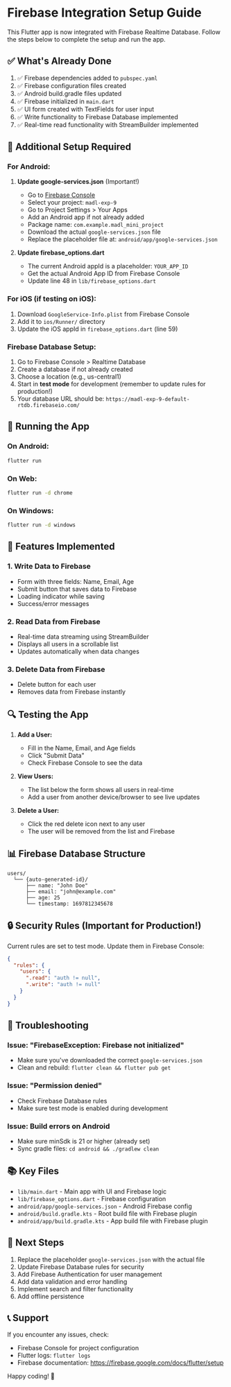 # Firebase Integration Setup Guide

This Flutter app is now integrated with Firebase Realtime Database. Follow the steps below to complete the setup and run the app.

## ✅ What's Already Done

1. ✅ Firebase dependencies added to `pubspec.yaml`
2. ✅ Firebase configuration files created
3. ✅ Android build.gradle files updated
4. ✅ Firebase initialized in `main.dart`
5. ✅ UI form created with TextFields for user input
6. ✅ Write functionality to Firebase Database implemented
7. ✅ Real-time read functionality with StreamBuilder implemented

## 🔧 Additional Setup Required

### For Android:

1. **Update google-services.json** (Important!)

   - Go to [Firebase Console](https://console.firebase.google.com/)
   - Select your project: `madl-exp-9`
   - Go to Project Settings > Your Apps
   - Add an Android app if not already added
   - Package name: `com.example.madl_mini_project`
   - Download the actual `google-services.json` file
   - Replace the placeholder file at: `android/app/google-services.json`

2. **Update firebase_options.dart**
   - The current Android appId is a placeholder: `YOUR_APP_ID`
   - Get the actual Android App ID from Firebase Console
   - Update line 48 in `lib/firebase_options.dart`

### For iOS (if testing on iOS):

1. Download `GoogleService-Info.plist` from Firebase Console
2. Add it to `ios/Runner/` directory
3. Update the iOS appId in `firebase_options.dart` (line 59)

### Firebase Database Setup:

1. Go to Firebase Console > Realtime Database
2. Create a database if not already created
3. Choose a location (e.g., us-central1)
4. Start in **test mode** for development (remember to update rules for production!)
5. Your database URL should be: `https://madl-exp-9-default-rtdb.firebaseio.com/`

## 🚀 Running the App

### On Android:

```bash
flutter run
```

### On Web:

```bash
flutter run -d chrome
```

### On Windows:

```bash
flutter run -d windows
```

## 📱 Features Implemented

### 1. Write Data to Firebase

- Form with three fields: Name, Email, Age
- Submit button that saves data to Firebase
- Loading indicator while saving
- Success/error messages

### 2. Read Data from Firebase

- Real-time data streaming using StreamBuilder
- Displays all users in a scrollable list
- Updates automatically when data changes

### 3. Delete Data from Firebase

- Delete button for each user
- Removes data from Firebase instantly

## 🔍 Testing the App

1. **Add a User:**

   - Fill in the Name, Email, and Age fields
   - Click "Submit Data"
   - Check Firebase Console to see the data

2. **View Users:**

   - The list below the form shows all users in real-time
   - Add a user from another device/browser to see live updates

3. **Delete a User:**
   - Click the red delete icon next to any user
   - The user will be removed from the list and Firebase

## 📊 Firebase Database Structure

```
users/
  └── {auto-generated-id}/
      ├── name: "John Doe"
      ├── email: "john@example.com"
      ├── age: 25
      └── timestamp: 1697812345678
```

## 🔒 Security Rules (Important for Production!)

Current rules are set to test mode. Update them in Firebase Console:

```json
{
  "rules": {
    "users": {
      ".read": "auth != null",
      ".write": "auth != null"
    }
  }
}
```

## 🐛 Troubleshooting

### Issue: "FirebaseException: Firebase not initialized"

- Make sure you've downloaded the correct `google-services.json`
- Clean and rebuild: `flutter clean && flutter pub get`

### Issue: "Permission denied"

- Check Firebase Database rules
- Make sure test mode is enabled during development

### Issue: Build errors on Android

- Make sure minSdk is 21 or higher (already set)
- Sync gradle files: `cd android && ./gradlew clean`

## 📚 Key Files

- `lib/main.dart` - Main app with UI and Firebase logic
- `lib/firebase_options.dart` - Firebase configuration
- `android/app/google-services.json` - Android Firebase config
- `android/build.gradle.kts` - Root build file with Firebase plugin
- `android/app/build.gradle.kts` - App build file with Firebase plugin

## 🎯 Next Steps

1. Replace the placeholder `google-services.json` with the actual file
2. Update Firebase Database rules for security
3. Add Firebase Authentication for user management
4. Add data validation and error handling
5. Implement search and filter functionality
6. Add offline persistence

## 📞 Support

If you encounter any issues, check:

- Firebase Console for project configuration
- Flutter logs: `flutter logs`
- Firebase documentation: https://firebase.google.com/docs/flutter/setup

Happy coding! 🎉
